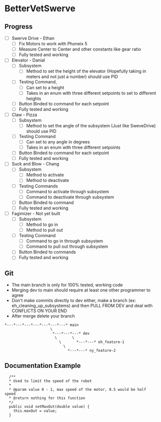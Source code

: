 # BetterVetSwerve

## Progress
- [ ] Swerve Drive - Ethan
  - [ ] Fix Motors to work with Phoneix 5
  - [ ] Measure Center to Center and other constants like gear ratio
  - [ ] Fully tested and working
        
- [ ] Elevator - Danial
  - [ ] Subsystem
    - [ ] Method to set the height of the elevator (Hopefully taking in meters and not just a number) should use PID
  - [ ] Testing Command,
    - [ ] Can set to a height
    - [ ] Takes in an enum with three different setpoints to set to different heights
  - [ ] Button Binded to command for each setpoint
  - [ ] Fully tested and working
        
- [ ] Claw - Pizza
  - [ ] Subsystem
    - [ ] Method to set the angle of the subsystem (Just like SweveDrive) should use PID
  - [ ] Testing Command
    - [ ] Can set to any angle in degrees
    - [ ] Takes in an enum with three different setpoints
  - [ ] Button Binded to command for each setpoint
  - [ ] Fully tested and working
        
- [ ] Suck and Blow - Chang
  - [ ] Subsystem
    - [ ] Method to activate
    - [ ] Method to deactivate
  - [ ] Testing Commands
    - [ ] Command to activate through subsystem
    - [ ] Command to deactivate through subsystem
  - [ ] Button Binded to command
  - [ ] Fully tested and working
        
- [ ] Fagimizer - Not yet built
  - [ ] Subsystem
    - [ ] Method to go in
    - [ ] Method to pull out 
  - [ ] Testing Command
    - [ ] Command to go in through subsystem
    - [ ] Command to pull out through subsystem
  - [ ] Button Binded to commands
  - [ ] Fully tested and working

## Git
* The main branch is only for 100% tested, working code
* Merging dev to main should require at least one other programmer to agree
* Don't make commits directly to dev either, make a branch (ex: eh_cleaning_up_subsystems) and then PULL FROM DEV and deal with CONFLICTS ON YOUR END
* After merge delete your branch
```
*---*---*---*---*---*---*---* main
                     \
                      *---*---*---* dev
                       \       \
                         \       *---*---* eh_feature-1
                           \          
                             *---*---* ny_feature-2
```

## Documentation Example
```
  /**
  * Used to limit the speed of the robot
  *
  * @param value 0 - 1, max speed of the motor, 0.5 would be half speed
  * @return nothing for this function
  */
  public void setMaxOut(double value) {
    this.maxOut = value;
  }
```
